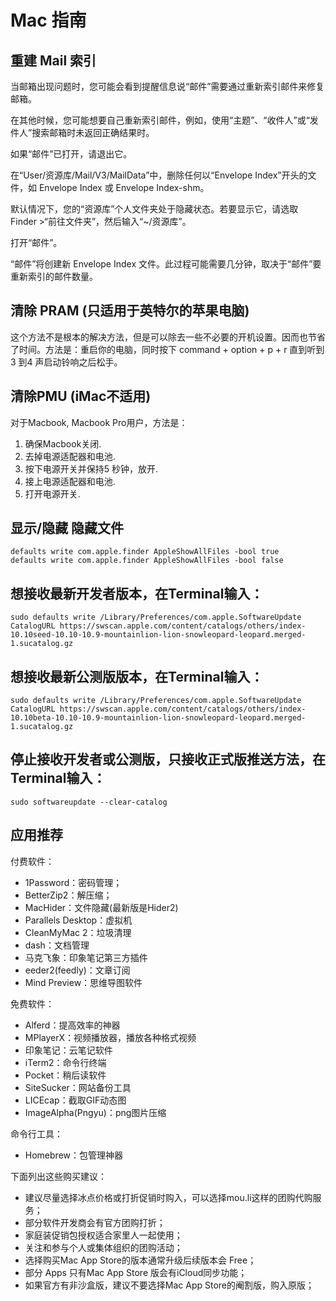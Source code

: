 # Mac 指南

## 重建 Mail 索引

当邮箱出现问题时，您可能会看到提醒信息说“邮件”需要通过重新索引邮件来修复邮箱。

在其他时候，您可能想要自己重新索引邮件，例如，使用“主题”、“收件人”或“发件人”搜索邮箱时未返回正确结果时。

如果“邮件”已打开，请退出它。

在“User/资源库/Mail/V3/MailData”中，删除任何以“Envelope Index”开头的文件，如 Envelope Index 或 Envelope Index-shm。

默认情况下，您的“资源库”个人文件夹处于隐藏状态。若要显示它，请选取 Finder >“前往文件夹”，然后输入“~/资源库”。

打开“邮件”。

“邮件”将创建新 Envelope Index 文件。此过程可能需要几分钟，取决于“邮件”要重新索引的邮件数量。

## 清除 PRAM (只适用于英特尔的苹果电脑)

这个方法不是根本的解决方法，但是可以除去一些不必要的开机设置。因而也节省了时间。方法是：重启你的电脑，同时按下 command + option + p + r 直到听到3 到4 声启动铃响之后松手。


## 清除PMU (iMac不适用)

对于Macbook, Macbook Pro用户，方法是：

1. 确保Macbook关闭.
2. 去掉电源适配器和电池.
3. 按下电源开关并保持5 秒钟，放开.
4. 接上电源适配器和电池.
5. 打开电源开关.

## 显示/隐藏 隐藏文件

    defaults write com.apple.finder AppleShowAllFiles -bool true
    defaults write com.apple.finder AppleShowAllFiles -bool false

## 想接收最新开发者版本，在Terminal输入：

    sudo defaults write /Library/Preferences/com.apple.SoftwareUpdate CatalogURL https://swscan.apple.com/content/catalogs/others/index-10.10seed-10.10-10.9-mountainlion-lion-snowleopard-leopard.merged-1.sucatalog.gz

## 想接收最新公测版版本，在Terminal输入：

    sudo defaults write /Library/Preferences/com.apple.SoftwareUpdate CatalogURL https://swscan.apple.com/content/catalogs/others/index-10.10beta-10.10-10.9-mountainlion-lion-snowleopard-leopard.merged-1.sucatalog.gz

## 停止接收开发者或公测版，只接收正式版推送方法，在Terminal输入：

    sudo softwareupdate --clear-catalog

## 应用推荐

付费软件：

+ 1Password：密码管理；
+ BetterZip2：解压缩；
+ MacHider：文件隐藏(最新版是Hider2)
+ Parallels Desktop：虚拟机
+ CleanMyMac 2：垃圾清理
+ dash：文档管理
+ 马克飞象：印象笔记第三方插件
+ eeder2(feedly)：文章订阅
+ Mind Preview：思维导图软件

免费软件：

+ Alferd：提高效率的神器
+ MPlayerX：视频播放器，播放各种格式视频
+ 印象笔记：云笔记软件
+ iTerm2：命令行终端
+ Pocket：稍后读软件
+ SiteSucker：网站备份工具
+ LICEcap：截取GIF动态图
+ ImageAlpha(Pngyu)：png图片压缩

命令行工具：

+ Homebrew：包管理神器

下面列出这些购买建议：

+ 建议尽量选择冰点价格或打折促销时购入，可以选择mou.li这样的团购代购服务；
+ 部分软件开发商会有官方团购打折；
+ 家庭装促销包授权适合家里人一起使用；
+ 关注和参与个人或集体组织的团购活动；
+ 选择购买Mac App Store的版本通常升级后续版本会 Free；
+ 部分 Apps 只有Mac App Store 版会有iCloud同步功能；
+ 如果官方有非沙盒版，建议不要选择Mac App Store的阉割版，购入原版；


